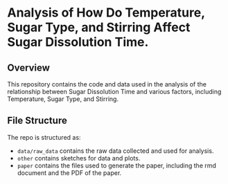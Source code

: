 # Analysis of How Do Temperature, Sugar Type, and Stirring Affect Sugar Dissolution Time.

## Overview

This repository contains the code and data used in the analysis of the relationship between Sugar Dissolution Time and various factors, including Temperature, Sugar Type, and Stirring.


## File Structure

The repo is structured as:

-   `data/raw_data` contains the raw data collected and used for analysis.
-   `other` contains sketches for data and plots.
-   `paper` contains the files used to generate the paper, including the rmd document and the PDF of the paper. 

